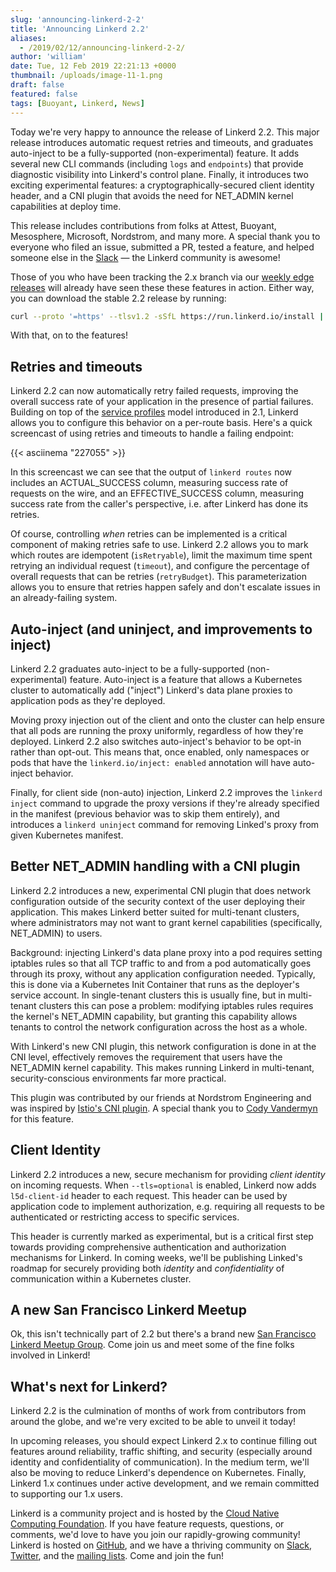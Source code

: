 ```yaml
---
slug: 'announcing-linkerd-2-2'
title: 'Announcing Linkerd 2.2'
aliases:
  - /2019/02/12/announcing-linkerd-2-2/
author: 'william'
date: Tue, 12 Feb 2019 22:21:13 +0000
thumbnail: /uploads/image-11-1.png
draft: false
featured: false
tags: [Buoyant, Linkerd, News]
---
```


Today we're very happy to announce the release of Linkerd 2.2. This major release introduces automatic request retries and timeouts, and graduates auto-inject to be a fully-supported (non-experimental) feature. It adds several new CLI commands (including `logs` and `endpoints`) that provide diagnostic visibility into Linkerd's control plane. Finally, it introduces two exciting experimental features: a cryptographically-secured client identity header, and a CNI plugin that avoids the need for NET_ADMIN kernel capabilities at deploy time.

This release includes contributions from folks at Attest, Buoyant, Mesosphere, Microsoft, Nordstrom, and many more. A special thank you to everyone who filed an issue, submitted a PR, tested a feature, and helped someone else in the [Slack](https://slack.linkerd.io) — the Linkerd community is awesome!

Those of you who have been tracking the 2.x branch via our [weekly edge releases](https://linkerd.io/2/edge/) will already have seen these these features in action. Either way, you can download the stable 2.2 release by running:

```bash
curl --proto '=https' --tlsv1.2 -sSfL https://run.linkerd.io/install | sh
```

With that, on to the features!

## Retries and timeouts

Linkerd 2.2 can now automatically retry failed requests, improving the overall success rate of your application in the presence of partial failures. Building on top of the [service profiles](https://linkerd.io/2/features/service-profiles) model introduced in 2.1, Linkerd allows you to configure this behavior on a per-route basis. Here's a quick screencast of using retries and timeouts to handle a failing endpoint:

{{< asciinema "227055" >}}

In this screencast we can see that the output of `linkerd routes` now includes an ACTUAL_SUCCESS column, measuring success rate of requests on the wire, and an EFFECTIVE_SUCCESS column, measuring success rate from the caller's perspective, i.e. after Linkerd has done its retries.

Of course, controlling _when_ retries can be implemented is a critical component of making retries safe to use. Linkerd 2.2 allows you to mark which routes are idempotent (`isRetryable`), limit the maximum time spent retrying an individual request (`timeout`), and configure the percentage of overall requests that can be retries (`retryBudget`). This parameterization allows you to ensure that retries happen safely and don't escalate issues in an already-failing system.

## Auto-inject (and uninject, and improvements to inject)

Linkerd 2.2 graduates auto-inject to be a fully-supported (non-experimental) feature. Auto-inject is a feature that allows a Kubernetes cluster to automatically add ("inject") Linkerd's data plane proxies to application pods as they're deployed.

Moving proxy injection out of the client and onto the cluster can help ensure that all pods are running the proxy uniformly, regardless of how they're deployed. Linkerd 2.2 also switches auto-inject's behavior to be opt-in rather than opt-out. This means that, once enabled, only namespaces or pods that have the `linkerd.io/inject: enabled` annotation will have auto-inject behavior.

Finally, for client side (non-auto) injection, Linkerd 2.2 improves the `linkerd inject` command to upgrade the proxy versions if they're already specified in the manifest (previous behavior was to skip them entirely), and introduces a `linkerd uninject` command for removing Linked's proxy from given Kubernetes manifest.

## Better NET_ADMIN handling with a CNI plugin

Linkerd 2.2 introduces a new, experimental CNI plugin that does network configuration outside of the security context of the user deploying their application. This makes Linkerd better suited for multi-tenant clusters, where administrators may not want to grant kernel capabilities (specifically, NET_ADMIN) to users.

Background: injecting Linkerd's data plane proxy into a pod requires setting iptables rules so that all TCP traffic to and from a pod automatically goes through its proxy, without any application configuration needed. Typically, this is done via a Kubernetes Init Container that runs as the deployer's service account. In single-tenant clusters this is usually fine, but in multi-tenant clusters this can pose a problem: modifying iptables rules requires the kernel's NET_ADMIN capability, but granting this capability allows tenants to control the network configuration across the host as a whole.

With Linkerd's new CNI plugin, this network configuration is done in at the CNI level, effectively removes the requirement that users have the NET_ADMIN kernel capability. This makes running Linkerd in multi-tenant, security-conscious environments far more practical.

This plugin was contributed by our friends at Nordstrom Engineering and was inspired by [Istio's CNI plugin](https://github.com/istio/cni). A special thank you to [Cody Vandermyn](https://github.com/codeman9) for this feature.

## Client Identity

Linkerd 2.2 introduces a new, secure mechanism for providing _client identity_ on incoming requests. When `--tls=optional` is enabled, Linkerd now adds `l5d-client-id` header to each request. This header can be used by application code to implement authorization, e.g. requiring all requests to be authenticated or restricting access to specific services.

This header is currently marked as experimental, but is a critical first step towards providing comprehensive authentication and authorization mechanisms for Linkerd. In coming weeks, we'll be publishing Linked's roadmap for securely providing both _identity_ and _confidentiality_ of communication within a Kubernetes cluster.

## A new San Francisco Linkerd Meetup

Ok, this isn't technically part of 2.2 but there's a brand new [San Francisco Linkerd Meetup Group](https://www.meetup.com/San-Francisco-Linkerd-Meetup/). Come join us and meet some of the fine folks involved in Linkerd!

## What's next for Linkerd?

Linkerd 2.2 is the culmination of months of work from contributors from around the globe, and we're very excited to be able to unveil it today!

In upcoming releases, you should expect Linkerd 2.x to continue filling out features around reliability, traffic shifting, and security (especially around identity and confidentiality of communication). In the medium term, we'll also be moving to reduce Linkerd's dependence on Kubernetes. Finally, Linkerd 1.x continues under active development, and we remain committed to supporting our 1.x users.

Linkerd is a community project and is hosted by the [Cloud Native Computing Foundation](https://cncf.io). If you have feature requests, questions, or comments, we'd love to have you join our rapidly-growing community! Linkerd is hosted on [GitHub](https://github.com/linkerd/), and we have a thriving community on [Slack](https://slack.linkerd.io), [Twitter](https://twitter.com/linkerd), and the [mailing lists](https://linkerd.io/2/get-involved/). Come and join the fun!
